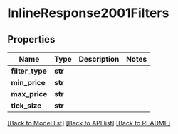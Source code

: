 # InlineResponse2001Filters

## Properties
Name | Type | Description | Notes
------------ | ------------- | ------------- | -------------
**filter_type** | **str** |  | 
**min_price** | **str** |  | 
**max_price** | **str** |  | 
**tick_size** | **str** |  | 

[[Back to Model list]](../README.md#documentation-for-models) [[Back to API list]](../README.md#documentation-for-api-endpoints) [[Back to README]](../README.md)

